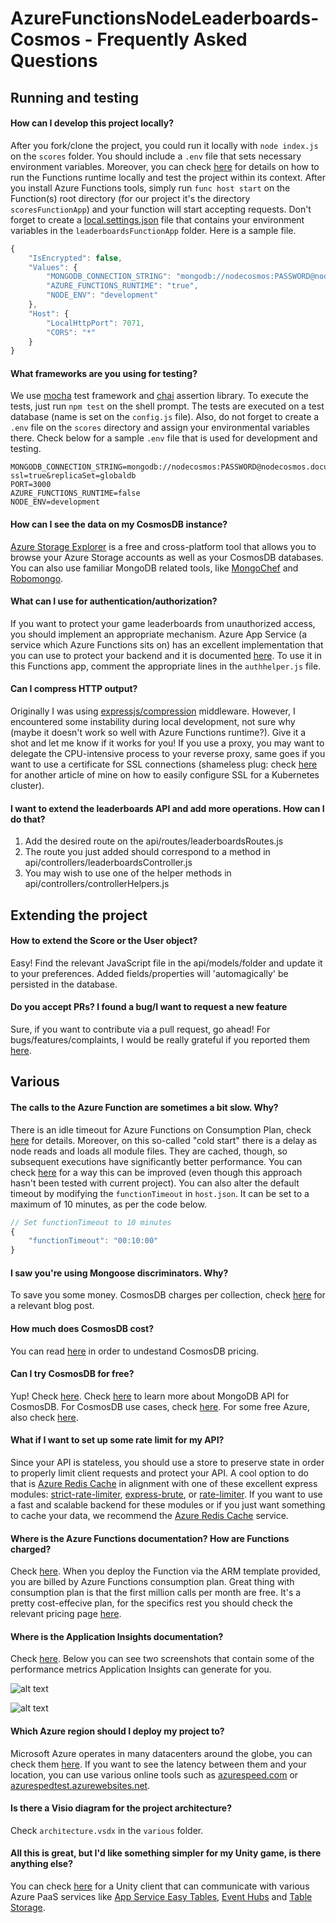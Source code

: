 # AzureFunctionsNodeLeaderboards-Cosmos - Frequently Asked Questions

## Running and testing 

#### How can I develop this project locally?
After you fork/clone the project, you could run it locally with `node index.js` on the `scores` folder. You should include a `.env` file that sets necessary environment variables. Moreover, you can check [here](https://docs.microsoft.com/en-us/azure/azure-functions/functions-run-local) for details on how to run the Functions runtime locally and test the project within its context. After you install Azure Functions tools, simply run `func host start` on the Function(s) root directory (for our project it's the directory `scoresFunctionApp`) and your function will start accepting requests. Don't forget to create a [local.settings.json](https://docs.microsoft.com/en-us/azure/azure-functions/functions-run-local#local-settings-file) file that contains your environment variables in the `leaderboardsFunctionApp` folder. Here is a sample file.

```javascript
{
    "IsEncrypted": false,
    "Values": {
        "MONGODB_CONNECTION_STRING": "mongodb://nodecosmos:PASSWORD@nodecosmos.documents.azure.com:10255/?ssl=true&replicaSet=globaldb",
        "AZURE_FUNCTIONS_RUNTIME": "true",
        "NODE_ENV": "development"
    },
    "Host": {
        "LocalHttpPort": 7071,
        "CORS": "*"
    }
}
```

#### What frameworks are you using for testing?
We use [mocha](https://mochajs.org/) test framework and [chai](http://chaijs.com/) assertion library. To execute the tests, just run `npm test` on the shell prompt. The tests are executed on a test database (name is set on the `config.js` file). Also, do not forget to create a `.env` file on the `scores` directory and assign your environmental variables there. Check below for a sample `.env` file that is used for development and testing.

```
MONGODB_CONNECTION_STRING=mongodb://nodecosmos:PASSWORD@nodecosmos.documents.azure.com:10255/?ssl=true&replicaSet=globaldb
PORT=3000
AZURE_FUNCTIONS_RUNTIME=false
NODE_ENV=development
```
#### How can I see the data on my CosmosDB instance?
[Azure Storage Explorer](https://azure.microsoft.com/en-us/features/storage-explorer/) is a  free and cross-platform tool that allows you to browse your Azure Storage accounts as well as your CosmosDB databases. You can also use familiar MongoDB related tools, like [MongoChef](https://docs.microsoft.com/en-us/azure/cosmos-db/mongodb-mongochef) and [Robomongo](https://docs.microsoft.com/en-us/azure/cosmos-db/mongodb-robomongo).


#### What can I use for authentication/authorization?
If you want to protect your game leaderboards from unauthorized access, you should implement an appropriate mechanism. Azure App Service (a service which Azure Functions sits on) has an excellent implementation that you can use to protect your backend and it is documented [here](https://docs.microsoft.com/en-us/azure/app-service/app-service-authentication-overview). To use it in this Functions app, comment the appropriate lines in the `authhelper.js` file.

#### Can I compress HTTP output?
Originally I was using [expressjs/compression](https://github.com/expressjs/compression) middleware. However, I encountered some instability during local development, not sure why (maybe it doesn't work so well with Azure Functions runtime?). Give it a shot and let me know if it works for you! If you use a proxy, you may want to delegate the CPU-intensive process to your reverse proxy, same goes if you want to use a certificate for SSL connections (shameless plug: check [here](https://dgkanatsios.com/2017/07/07/using-ssl-for-a-service-hosted-on-a-kubernetes-cluster/) for another article of mine on how to easily configure SSL for a Kubernetes cluster).

#### I want to extend the leaderboards API and add more operations. How can I do that?
1. Add the desired route on the api/routes/leaderboardsRoutes.js
2. The route you just added should correspond to a method in api/controllers/leaderboardsController.js
3. You may wish to use one of the helper methods in api/controllers/controllerHelpers.js

## Extending the project

#### How to extend the Score or the User object?
Easy! Find the relevant JavaScript file in the api/models/folder and update it to your preferences. Added fields/properties will 'automagically' be persisted in the database.

#### Do you accept PRs? I found a bug/I want to request a new feature
Sure, if you want to contribute via a pull request, go ahead! For bugs/features/complaints, I would be really grateful if you reported them [here](https://github.com/dgkanatsios/AzureFunctionsNodeLeaderboard/issues).

## Various

#### The calls to the Azure Function are sometimes a bit slow. Why?
There is an idle timeout for Azure Functions on Consumption Plan, check [here](https://docs.microsoft.com/en-us/azure/azure-functions/functions-scale#consumption-plan) for details. Moreover, on this so-called "cold start" there is a delay as node reads and loads all module files. They are cached, though, so subsequent executions have significantly better performance. You can check [here](https://github.com/Azure/azure-functions-pack) for a way this can be improved (even though this approach hasn't been tested with current project). You can also alter the default timeout by modifying the `functionTimeout` in `host.json`. It can be set to a maximum of 10 minutes, as per the code below.

```javascript
// Set functionTimeout to 10 minutes
{
    "functionTimeout": "00:10:00"
}
```

#### I saw you're using Mongoose discriminators. Why?
To save you some money. CosmosDB charges per collection, check [here](https://anthonychu.ca/post/cosmos-db-mongoose-discriminators/) for a relevant blog post.

#### How much does CosmosDB cost?
You can read [here](https://azure.microsoft.com/en-us/pricing/details/cosmos-db/) in order to undestand CosmosDB pricing.

#### Can I try CosmosDB for free?
Yup! Check [here](https://azure.microsoft.com/en-us/try/cosmosdb/). Check [here](https://docs.microsoft.com/en-us/azure/cosmos-db/mongodb-introduction) to learn more about MongoDB API for CosmosDB. For CosmosDB use cases, check [here](https://docs.microsoft.com/en-us/azure/cosmos-db/use-cases). For some free Azure, also check [here](https://azure.microsoft.com/en-us/free/).


#### What if I want to set up some rate limit for my API?
Since your API is stateless, you should use a store to preserve state in order to properly limit client requests and protect your API. A cool option to do that is [Azure Redis Cache](https://azure.microsoft.com/en-us/services/cache/) in alignment with one of these excellent express modules: [strict-rate-limiter](https://www.npmjs.com/package/strict-rate-limiter), [express-brute](https://www.npmjs.com/package/express-brute), or [rate-limiter](https://www.npmjs.com/package/express-limiter). If you want to use a fast and scalable backend for these modules or if you just want something to cache your data, we recommend the [Azure Redis Cache](https://docs.microsoft.com/en-us/azure/redis-cache/) service.

#### Where is the Azure Functions documentation? How are Functions charged?
Check [here](https://docs.microsoft.com/en-us/azure/azure-functions/). When you deploy the Function via the ARM template provided, you are billed by Azure Functions consumption plan. Great thing with consumption plan is that the first million calls per month are free. It's a pretty cost-effecive plan, for the specifics rest you should check the relevant pricing page [here](https://docs.microsoft.com/en-us/azure/cosmos-db/mongodb-feature-support).

#### Where is the Application Insights documentation?
Check [here](https://docs.microsoft.com/en-us/azure/application-insights/). Below you can see two screenshots that contain some of the performance metrics Application Insights can generate for you. 

![alt text](https://github.com/dgkanatsios/AzureFunctionsNodeScores-Cosmos/blob/master/media/appInsights1.JPG?raw=true "Application Insights overview metrics")

![alt text](https://github.com/dgkanatsios/AzureFunctionsNodeScores-Cosmos/blob/master/media/appInsights2.JPG?raw=true "Application Insights performance")

#### Which Azure region should I deploy my project to?
Microsoft Azure operates in many datacenters around the globe, you can check them [here](https://azure.microsoft.com/en-us/regions/). If you want to see the latency between them and your location, you can use various online tools such as [azurespeed.com](http://www.azurespeed.com/) or [azurespedtest.azurewebsites.net](http://azurespeedtest.azurewebsites.net/).

#### Is there a Visio diagram for the project architecture?
Check `architecture.vsdx` in the `various` folder.

#### All this is great, but I'd like something simpler for my Unity game, is there anything else?
You can check [here](https://github.com/dgkanatsios/AzureServicesForUnity) for a Unity client that can communicate with various Azure PaaS services like [App Service Easy Tables](https://blog.xamarin.com/getting-started-azure-mobile-apps-easy-tables/), [Event Hubs](https://docs.microsoft.com/en-us/azure/event-hubs/event-hubs-what-is-event-hubs) and [Table Storage](https://azure.microsoft.com/en-us/services/storage/tables/).